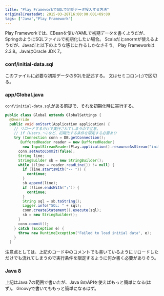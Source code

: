 ```yaml
---
title: "Play FrameworkでSQLで初期データ投入する方法"
originalCreatedAt: 2015-03-28T16:00:00.001+09:00
tags: ["Java","Play Framework"]
---
```

Play Frameworkでは、EBeanを使いYAMLで初期データを書くようだが、SpringのようにSQLファイルで初期化したい場合。
Scalaだとanormが使えるようだが、Javaだと以下のような感じに作るしかなさそう。
Play Frameworkは2.3.8。JavaはOracle JDK 7。

<!--more-->

### conf/initial-data.sql

このファイルに必要な初期データのSQLを記述する。
文はセミコロン(`;`)で区切る。

### app/Global.java

`conf/initial-data.sql`がある前提で、それを初期化時に実行する。


```java
public class Global extends GlobalSettings {
  @Override
  public void onStart(Application application) {
    // リロードするだけで実行されてしまうので注意。
    // if (Users.〜)など、初期化する条件を限定する必要あり
    try (Connection conn = DB.getConnection();
       BufferedReader reader = new BufferedReader(
        new InputStreamReader(Play.application().resourceAsStream("initial-data.sql")))) {
      conn.setAutoCommit(false);
      String line;
      StringBuilder sb = new StringBuilder();
      while ((line = reader.readLine()) != null) {
        if (line.startsWith("-- ")) {
          continue;
        }
        sb.append(line);
        if (!line.endsWith(";")) {
          continue;
        }
        String sql = sb.toString();
        Logger.info("SQL: " + sql);
        conn.createStatement().execute(sql);
        sb = new StringBuilder();
      }
      conn.commit();
    } catch (Exception e) {
      throw new RuntimeException("Failed to load initial data", e);
    }
  }

```

注意点としては、上記のコード中のコメントでも書いているようにリロードしただけでも流れてしまうので実行条件を限定するように何か書く必要がありそう。

### Java 8

上記はJava 7の範囲で書いたが、Java 8のAPIを使えばもっと簡単になる(はず)。
Groovyで書いてももっと簡単になるはず。
 